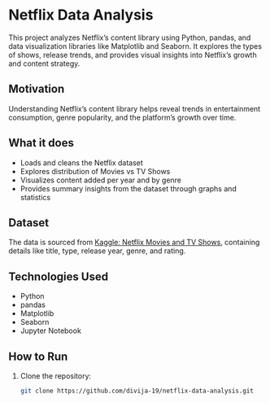 # Netflix Data Analysis

This project analyzes Netflix’s content library using Python, pandas, and data visualization libraries like Matplotlib and Seaborn. It explores the types of shows, release trends, and provides visual insights into Netflix’s growth and content strategy.

## Motivation
Understanding Netflix’s content library helps reveal trends in entertainment consumption, genre popularity, and the platform’s growth over time.

## What it does
- Loads and cleans the Netflix dataset
- Explores distribution of Movies vs TV Shows
- Visualizes content added per year and by genre
- Provides summary insights from the dataset through graphs and statistics

## Dataset
The data is sourced from [Kaggle: Netflix Movies and TV Shows](https://www.kaggle.com/datasets/shivamb/netflix-shows), containing details like title, type, release year, genre, and rating.

## Technologies Used
- Python  
- pandas  
- Matplotlib  
- Seaborn  
- Jupyter Notebook  

## How to Run
1. Clone the repository:
   ```bash
   git clone https://github.com/divija-19/netflix-data-analysis.git
